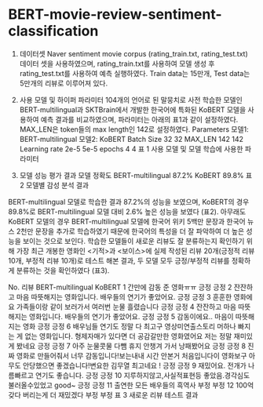 # BERT-movie-review-sentiment-classification

1.	데이터셋
Naver sentiment movie corpus (rating_train.txt, rating_test.txt) 데이터 셋을 사용하였으며, rating_train.txt를 사용하여 모델 생성 후 rating_test.txt를 사용하여 예측 실행하였다. Train data는 15만개, Test data는 5만개의 리뷰로 이루어져 있다.

2.	사용 모델 및 하이퍼 파라미터
104개의 언어로 된 말뭉치로 사전 학습한 모델인 BERT-multilingual과 SKTBrain에서 개발한 한국어에 특화된 KoBERT 모델을 사용하여 예측 결과를 비교하였으며, 파라미터는 아래의 표1과 같이 설정하였다. MAX_LEN은 token들의 max length인 142로 설정하였다.
Parameters	모델1: BERT-multilingual	모델2: KoBERT
Batch Size	32	32
MAX_LEN	142	142
Learning rate	2e-5	5e-5
epochs	4	4
표 1 사용 모델 및 모델 학습에 사용한 파라미터

3.	 모델 성능 평가 결과
모델	정확도
BERT-multilingual	87.2%
KoBERT	89.8%
표 2 모델별 감성 분석 결과

BERT-multilingual 모델로 학습한 결과 87.2%의 성능을 보였으며, KoBERT의 경우 89.8%로 BERT-multilingual 모델 대비 2.6% 높은 성능을 보였다 (표2). 아무래도 KoBERT 모델의 경우 BERT-multilingual 모델에 한국어 위키 5백만 문장과 한국어 뉴스 2천만 문장을 추가로 학습하였기 때문에 한국어의 특성을 더 잘 파악하여 더 높은 성능을 보이는 것으로 보인다.
학습한 모델들이 새로운 리뷰도 잘 분류하는지 확인하기 위해 가장 최근 개봉한 영화인 <기적>과 <보이스>에 실제 작성된 리뷰 20개(긍정적 리뷰 10개, 부정적 리뷰 10개)로 테스트 해본 결과, 두 모델 모두 긍정/부정적 리뷰를 정확하게 분류하는 것을 확인하였다 (표3). 


No.	리뷰	BERT-multilingual	KoBERT
1	간만에 감동 준 영화ㅠㅠ	긍정	긍정
2	잔잔하고 마음 따뜻해지는 영화입니다. 배우들의 연기가 좋았어요.	긍정	긍정
3	훈훈한 영화에요 가족들이랑 같이 보러가서 여러번 눈물 흘렸습니다	긍정	긍정
4	잔잔하고 마음 따뜻해지는 영화입니다. 배우들의 연기가 좋았어요.	긍정	긍정
5	감동이에요.. 마음이 따뜻해지는 영화	긍정	긍정
6	배우님들 연기도 정말 다 최고구 영상미연출스토리 머하나 빠지는 게 없는 영화입니다. 형제자매가 있다면 더 공감갈만한 영화였어요 저는 정말 재미있게 봤네요	긍정	긍정
7	아주 눈물콧물 다뺌 휴지 안챙겨 가서 낭패봤어요	긍정	긍정
8	진짜 영화로 만들어줘서 너무 감동입니다!보는내내 시간 안본거 처음입니다이 영화보구 아무도 안당했으면 좋겠습니다!변요한 김무열 최고네요 !	긍정	긍정
9	재밌어요. 전개가 나름빠르고 연기도 좋습니다.	긍정	긍정
10	지루하지않고,사실적표현등 좋았음.경각심도 불러올수있었고 good~	긍정	긍정
11	출연한 모든 배우들의 흑역사	부정	부정
12	100억 갖다 버리는게 더 재밌겠다	부정	부정
표 3 새로운 리뷰 테스트 결과

